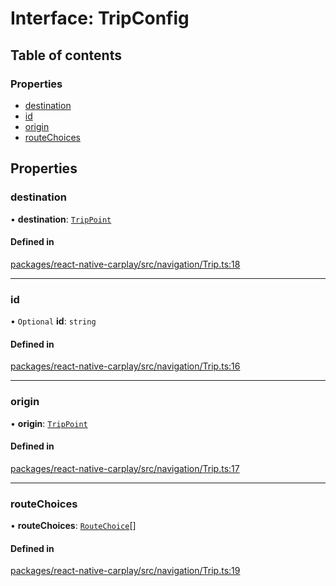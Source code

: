 # Interface: TripConfig

## Table of contents

### Properties

- [destination](/docs/TripConfig.md#destination)
- [id](/docs/TripConfig.md#id)
- [origin](/docs/TripConfig.md#origin)
- [routeChoices](/docs/TripConfig.md#routechoices)

## Properties

### destination

• **destination**: [`TripPoint`](/docs/TripPoint.md)

#### Defined in

[packages/react-native-carplay/src/navigation/Trip.ts:18](https://github.com/birkir/react-native-carplay/blob/2f9bd9c/packages/react-native-carplay/src/navigation/Trip.ts#L18)

___

### id

• `Optional` **id**: `string`

#### Defined in

[packages/react-native-carplay/src/navigation/Trip.ts:16](https://github.com/birkir/react-native-carplay/blob/2f9bd9c/packages/react-native-carplay/src/navigation/Trip.ts#L16)

___

### origin

• **origin**: [`TripPoint`](/docs/TripPoint.md)

#### Defined in

[packages/react-native-carplay/src/navigation/Trip.ts:17](https://github.com/birkir/react-native-carplay/blob/2f9bd9c/packages/react-native-carplay/src/navigation/Trip.ts#L17)

___

### routeChoices

• **routeChoices**: [`RouteChoice`](/docs/RouteChoice.md)[]

#### Defined in

[packages/react-native-carplay/src/navigation/Trip.ts:19](https://github.com/birkir/react-native-carplay/blob/2f9bd9c/packages/react-native-carplay/src/navigation/Trip.ts#L19)

